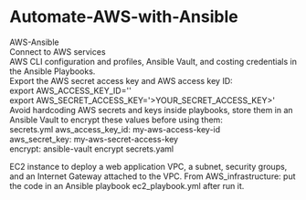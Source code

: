# Automate-AWS-with-Ansible
AWS-Ansible  
Connect to AWS services     
AWS CLI configuration and profiles, Ansible Vault, and costing credentials in the Ansible Playbooks.  
Export the AWS secret access key and AWS access key ID:   
    export AWS_ACCESS_KEY_ID='<YOUR ACCESS_KEY_ID>'  
    export AWS_SECRET_ACCESS_KEY='>YOUR_SECRET_ACCESS_KEY>'  
Avoid hardcoding AWS secrets and keys inside playbooks, store them in an Ansible Vault to encrypt these values before using them:  
    secrets.yml      aws_access_key_id: my-aws-access-key-id  
                     aws_secret_key: my-aws-secret-access-key  
    encrypt:         ansible-vault encrypt secrets.yaml  

EC2 instance to deploy a web application VPC, a subnet, security groups, and an Internet Gateway attached to the VPC. From AWS_infrastructure: put the code in an Ansible playbook ec2_playbook.yml after run it.  


